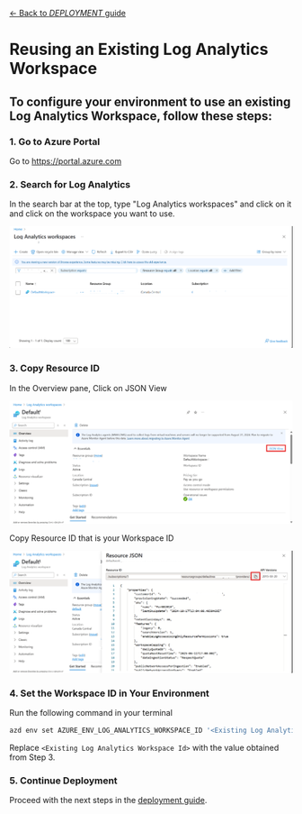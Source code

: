 [← Back to *DEPLOYMENT* guide](https://github.com/microsoft/Conversation-Knowledge-Mining-Solution-Accelerator/blob/psl-re-use-log-update/documents/DeploymentGuide.md#deployment-options--steps)

# Reusing an Existing Log Analytics Workspace
To configure your environment to use an existing Log Analytics Workspace, follow these steps:
---
### 1. Go to Azure Portal
Go to https://portal.azure.com

### 2. Search for Log Analytics
In the search bar at the top, type "Log Analytics workspaces" and click on it and click on the workspace you want to use.

![alt text](../documents/Images/re_use_log/logAnalyticsList.png)

### 3. Copy Resource ID
In the Overview pane, Click on JSON View

![alt text](../documents/Images/re_use_log/logAnalytics.png)

Copy Resource ID that is your Workspace ID

![alt text](../documents/Images/re_use_log/logAnalyticsJson.png)

### 4. Set the Workspace ID in Your Environment
Run the following command in your terminal
```bash
azd env set AZURE_ENV_LOG_ANALYTICS_WORKSPACE_ID '<Existing Log Analytics Workspace Id>'
```
Replace `<Existing Log Analytics Workspace Id>` with the value obtained from Step 3.

### 5. Continue Deployment
Proceed with the next steps in the [deployment guide](https://github.com/microsoft/Conversation-Knowledge-Mining-Solution-Accelerator/blob/psl-re-use-log-update/documents/DeploymentGuide.md#deployment-options--steps).
